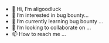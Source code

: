 - 👋 Hi, I’m aligoodluck
- 👀 I’m interested in bug bounty...
- 🌱 I’m currently learning bug bounty ...
- 💞️ I’m looking to collaborate on ...
- 📫 How to reach me ...

<!---
JERRY123S/JERRY123S is a ✨ special ✨ repository because its `README.md` (this file) appears on your GitHub profile.
You can click the Preview link to take a look at your changes.
--->
